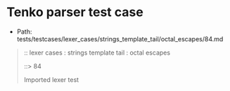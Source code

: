 # Tenko parser test case

- Path: tests/testcases/lexer_cases/strings_template_tail/octal_escapes/84.md

> :: lexer cases : strings template tail : octal escapes
>
> ::> 84
>
> Imported lexer test
>
> <template tail> FourToSeven OctalDigit other char

## Input

`````js
`${"-->"}\66 `
`````

## Output

_Note: the whole output block is auto-generated. Manual changes will be overwritten!_

Below follow outputs in four parsing modes: sloppy mode, strict mode script goal, module goal, web compat mode (always sloppy).

Note that the output parts are auto-generated by the test runner to reflect actual result.

### Sloppy mode

Parsed with script goal and as if the code did not start with strict mode header.

`````
throws: Parser error!
  Template contained an illegal escape, these are only allowed in _tagged_ templates in >=ES2018

`${"-->"}\66 `
        ^^^^^^------- error
`````

### Strict mode

Parsed with script goal but as if it was starting with `"use strict"` at the top.

_Output same as sloppy mode._

### Module goal

Parsed with the module goal.

_Output same as sloppy mode._

### Web compat mode

Parsed in sloppy script mode but with the web compat flag enabled.

_Output same as sloppy mode._
